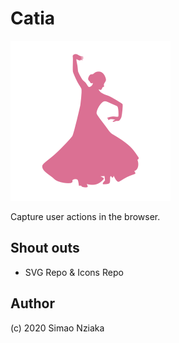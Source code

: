 # Catia

![Catia logo](./catia.svg)

Capture user actions in the browser.

## Shout outs

- SVG Repo & Icons Repo

## Author

(c) 2020 Simao Nziaka
